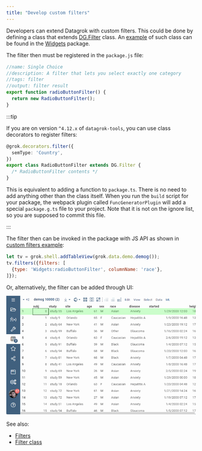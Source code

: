 ```yaml
---
title: "Develop custom filters"
---
```


Developers can extend Datagrok with custom filters. This could be done by defining a class that extends
[DG.Filter](http://datagrok.ai/api/js/dg/classes/Filter) class. An
[example](https://github.com/datagrok-ai/public/blob/master/packages/Widgets/src/filters/radio-button-filter.ts) of such
class can be found in the [Widgets](https://github.com/datagrok-ai/public/tree/master/packages/Widgets) package.

The filter then must be registered in the `package.js` file:

```js
//name: Single Choice
//description: A filter that lets you select exactly one category
//tags: filter
//output: filter result
export function radioButtonFilter() {
  return new RadioButtonFilter();
}

```

:::tip

If you are on version `^4.12.x` of `datagrok-tools`, you can use class decorators to register filters:

```ts
@grok.decorators.filter({
  semType: 'Country',
})
export class RadioButtonFilter extends DG.Filter {
  /* RadioButtonFilter contents */
}
```

This is equivalent to adding a function to `package.ts`. There is no need to add anything other than the class itself.
When you run the `build` script for your package, the webpack plugin called `FuncGeneratorPlugin` will add a special
`package.g.ts` file to your project. Note that it is not on the ignore list, so you are supposed to commit this file.

:::

The filter then can be invoked in the package with JS API as shown in
[custom filters example](https://dev.datagrok.ai/js/samples/ui/viewers/filters/custom-filters):

```js
let tv = grok.shell.addTableView(grok.data.demo.demog());
tv.filters({filters: [
  {type: 'Widgets:radioButtonFilter', columnName: 'race'},
]});

```

Or, alternatively, the filter can be added through UI:

![custom-filters](custom-filters.gif)

See also:

* [Filters](../../../visualize/viewers/filters.md)
* [Filter class](http://datagrok.ai/api/js/dg/classes/Filter)
